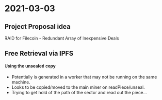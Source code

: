 # 2021-03-03

## Project Proposal idea

RAID for Filecoin - Redundant Array of Inexpensive Deals

## Free Retrieval via IPFS

#### Using the unsealed copy

* Potentially is generated in a worker that may not be running on the same machine.
* Looks to be copied/moved to the main miner on readPiece/unseal.
* Trying to get hold of the path of the sector and read out the piece...
